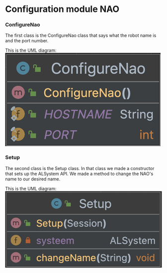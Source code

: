 # Configuration module NAO

### ConfigureNao

The first class is the ConfigureNao class that 
says what the robot name is and the port number.

This is the UML diagram:  
![](../img/ConfigureNao.png)

### Setup 

The second class is the Setup class. In that class we made a constructor that sets up the ALSystem API.
We made a method to change the NAO's name to our desired name.

This is the UML diagram: 
![](../img/setupConfig.png)